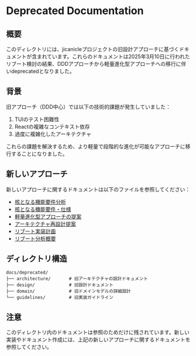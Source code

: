 # Deprecated Documentation

## 概要

このディレクトリには、jicanicleプロジェクトの旧設計アプローチに基づくドキュメントが含まれています。これらのドキュメントは2025年3月10日に行われたリブート検討の結果、DDDアプローチから軽量進化型アプローチへの移行に伴いdeprecatedとなりました。

## 背景

旧アプローチ（DDD中心）では以下の技術的課題が発生していました：

1. TUIのテスト困難性
2. Reactの複雑なコンテキスト依存
3. 過度に複雑化したアーキテクチャ

これらの課題を解決するため、より軽量で段階的な進化が可能なアプローチに移行することになりました。

## 新しいアプローチ

新しいアプローチに関するドキュメントは以下のファイルを参照してください：

- [核となる機能要件分析](../project/tasks/core-requirements-analysis.md)
- [核となる機能要件・仕様](../project/tasks/core-features-requirements.md)
- [軽量進化型アプローチの提案](../project/tasks/lightweight-evolution-approach.md)
- [アーキテクチャ再設計提案](../project/tasks/architecture-redesign-proposal.md)
- [リブート実装計画](../project/tasks/conclusion-implementation-plan.md)
- [リブート分析概要](../project/tasks/reboot-analysis-summary.md)

## ディレクトリ構造

```
docs/deprecated/
├── architecture/       # 旧アーキテクチャの設計ドキュメント
├── design/             # 旧設計ドキュメント
├── domain/             # 旧ドメインモデルの詳細設計
└── guidelines/         # 旧実装ガイドライン
```

## 注意

このディレクトリ内のドキュメントは参照のためだけに残されています。新しい実装やドキュメント作成には、上記の新しいアプローチに関するドキュメントを参照してください。